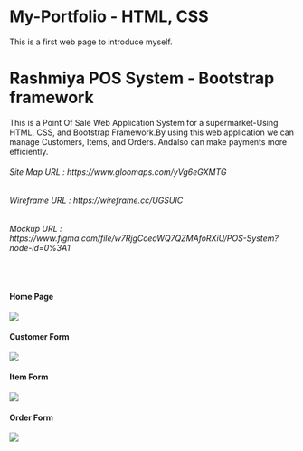 # My-Portfolio - HTML, CSS
This is a first web page to introduce myself.


# Rashmiya POS System - Bootstrap framework
This is a Point Of Sale Web Application System for a supermarket-Using HTML, CSS, and Bootstrap Framework.By using this web application we can manage Customers, Items, and Orders. Andalso can make payments more efficiently.<br>

<h6>Site Map URL :    https://www.gloomaps.com/yVg6eGXMTG</h6>
<h6>Wireframe URL :  https://wireframe.cc/UGSUIC</h6>
<h6>Mockup URL :     https://www.figma.com/file/w7RjgCceaWQ7QZMAfoRXiU/POS-System?node-id=0%3A1</h6>
<br>

<h4>Home Page </h4>
<img src ="https://user-images.githubusercontent.com/101160480/195524729-6eb9780a-030e-49fc-aecd-244c08826bc2.png"> 
<br><h4>Customer Form </h4>
<img src= "https://user-images.githubusercontent.com/101160480/195524779-237aaa24-d0c1-42e8-9d67-34a23fb6186e.png">
<br><h4>Item Form </h4>
<img src= "https://user-images.githubusercontent.com/101160480/195525465-56167242-f761-4923-a01d-8b23d3015bf6.png">
<br><h4>Order Form </h4>
<img src= "https://user-images.githubusercontent.com/101160480/195525677-9235ffa3-2ec5-4199-ad99-204ef0e63269.png">
